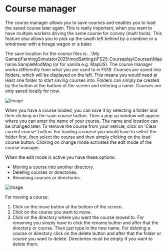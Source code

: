 # Course manager


The course manager allows you to save courses and enables you to load the saved course later again.
This is really important, when you want to have multiple workers driving the same course for convoy (multi tools).
This feature also allows you to pick up the swath left behind by a combine or a windrower with a forage wagon or a baler.

The save location for the course files is: ..\My Games\FarmingSimulator2025\modSettings\FS25_Courseplay\Courses\Mapname.SampleModMap (or for vanilla e.g. MapUS).
The course manager works differently from what you are used to in FS19.
Courses are saved into folders, which will be displayed on the left. This means you would need at least one folder to start saving courses into. 
Folders can simply be created by the button at the bottom of the screen and entering a name.
Courses are only saved locally for now.


![Image](/home/runner/work/CourseplayHelp/CourseplayHelp/translation_data/managerbasehelp_0_0_765_430.png)


When you have a course loaded, you can save it by selecting a folder and then clicking on the save course button. Then a pop up window will appear where you can enter the name of your course.
The name and location can be changed later.
To remove the course from your vehicle, click on 'Clear current course' button.
For loading a course you would have to select the folder first, then select the course and then simply clicking on the load course button.
Clicking on change mode activates the edit mode of the course manager.



When the edit mode is active you have these options:
- Moving a course into another directory.
- Deleting courses or directories.
- Renaming courses or directories.


![Image](/home/runner/work/CourseplayHelp/CourseplayHelp/translation_data/manageredithelp_0_0_765_430.png)


For moving a course: 
  1) Click on the move button at the bottom of the screen.
  2) Click on the course you want to move.
  3) Click on the directory where you want the course moved to.
For renaming you simply have to click the rename button and after that the directory or course. Then just type in the new name.
For deleting a course or directory click on the delete button and after that the folder or course you want to delete.
Directories must be empty if you want to delete them.



